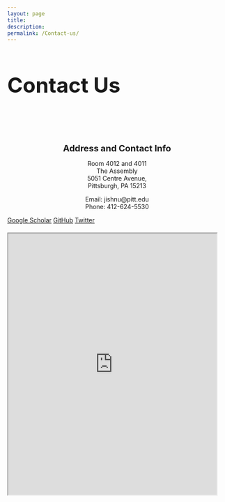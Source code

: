 ```yaml
---
layout: page
title: 
description: 
permalink: /Contact-us/
---
```


<style>
.container {
  max-width: fit-content;
  width:100%;
  margin: 0 auto;
}

.page-section-head {
  margin-top: 40px;
  margin-bottom: 60px;
  padding-bottom: 60px;
  border-bottom: 1px solid var(--border-color);
}

.page-title {
  font-size: 80px;
  margin-bottom: 16px;
  width: 1500px;s
}

.page-description {
  font-size: 18px;
}

.contact-info {
  display: flex;
  flex-wrap: wrap;
  flex-direction: column;
}

.contact-info-item {
  width: 100%;
  align-content: center;
  text-align: center;
}

.contact-info-item h2 {
  margin-bottom: 10px;
}

.gallery {
  margin-top: 40px;
  display: flex;
  justify-content: center;
}

.page__info {
  display: none;
}

.iframe {
  position: absolute;
  top: 0;
  left: 0;
  width: 100%;
  height: 100%;
  border: 0;
}

.nine{
  width:100%;
  height:100%;
  max-width:100%;
  margin-top:20px
}
.gallery img {
  max-width: 100%;
  height: auto;
}
/* Responsive Styles */

/* Tablet View */
@media (max-width: 1024px) {
  .page-title {
    font-size: 48px; /* Smaller font size for tablets */
  }

  .page-section-head {
    margin-bottom: 40px;
    padding-bottom: 20px;
  }

  .contact-info-item h2 {
    font-size: 20px; /* Slightly smaller text */
  }

  .gallery {
    gap: 12px; /* Reduce spacing */
  }
}

/* Mobile View */
@media (max-width: 768px) {
  .page-title {
    font-size: 36px; /* Adjust font size for mobile */
  }

  .page-description {
    font-size: 16px; /* Slightly smaller font for mobile */
  }

  .contact-info {
    align-items: flex-start; /* Adjust alignment for smaller screens */
  }

  .contact-info-item {
    margin-bottom: 12px;
  }

  .gallery img {
    width: 100%; /* Make images full-width on mobile */
  }
}
</style>

<div class="container">
  <div class="page-section-head">
    <h1 class="page-title">Contact Us</h1>
  </div>

  <div class="contact-info">
    <div class="contact-info-item">
      <h2>Address and Contact Info</h2>
      <p>Room 4012 and 4011 <br>
      The Assembly<br>
      5051 Centre Avenue,<br>
      Pittsburgh, PA 15213</p>
      <p>Email: jishnu@pitt.edu<br>
      Phone: 412-624-5530</p>
    </div>
  </div>

  <div class="button-container">
    <a class="tag-button" href="https://scholar.google.com/citations?user=61wI3HMAAAAJ&hl=en" target="_blank">Google Scholar</a>
    <a class="tag-button" href="https://github.com/jishnu-lab" target="_blank">GitHub</a>
    <a class="tag-button" href="https://twitter.com/jishnu1729" target="_blank">Twitter</a>
  </div>

  <iframe class = "nine" style="width: 95%; height: 600px;" src="https://www.google.com/maps/embed?pb=!1m18!1m12!1m3!1d3035.9222785433276!2d-79.94718492394952!3d40.454857153317924!2m3!1f0!2f0!3f0!3m2!1i1024!2i768!4f13.1!3m3!1m2!1s0x8834f34f6212ade3%3A0x18f7f9a7b1d0f338!2sThe%20Assembly!5e0!3m2!1sen!2sus!4v1714092409211!5m2!1sen!2sus" allowfullscreen="" loading="lazy" referrerpolicy="no-referrer-when-downgrade"></iframe>
</div>


